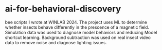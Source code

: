 # ai-for-behavioral-discovery
bee scripts I wrote at WINLAB 2024. The project uses ML to determine whether insects behave differently in the prescence of a magnetic field. Simulation data was used to diagnose model behaviors and reducing Model shortcut learning. Background subtraction was used on real insect video data to remove noise and diagnose lighting issues.
